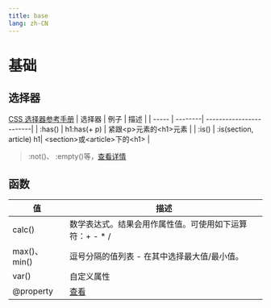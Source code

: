 ```yaml
---
title: base
lang: zh-CN
---
```


# 基础
## 选择器
[CSS 选择器参考手册](https://www.w3school.com.cn/cssref/css_selectors.asp)
| 选择器 | 例子 | 描述 |
| ----- | --------| ------------------------|
| :has() | h1:has(+ p) | 紧跟\<p\>元素的\<h1\>元素 |
| :is() | :is(section, article) h1| \<section\>或\<article\>下的\<h1\> |
> :not()、 :empty()等，[查看详情](https://developer.mozilla.org/zh-CN/docs/Web/CSS/:empty)
## 函数

| 值 | 描述 |
| ----- | ------------------------|
| calc() | 数学表达式。结果会用作属性值。可使用如下运算符：+ - * / |
| max()、min() | 逗号分隔的值列表 - 在其中选择最大值/最小值。 |
| var() | 自定义属性 |
| @property | [查看](../animation/css.html#property) |